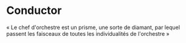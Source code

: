 # Conductor
« Le chef d'orchestre est un prisme, une sorte de diamant, par lequel passent les faisceaux de toutes les individualités de l'orchestre »
